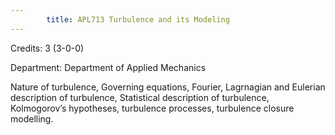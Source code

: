 ```yaml
---
        title: APL713 Turbulence and its Modeling
---
```

Credits: 3 (3-0-0)

Department: Department of Applied Mechanics

Nature of turbulence, Governing equations, Fourier, Lagrnagian and Eulerian description of turbulence, Statistical description of turbulence, Kolmogorov’s hypotheses, turbulence processes, turbulence closure modelling.